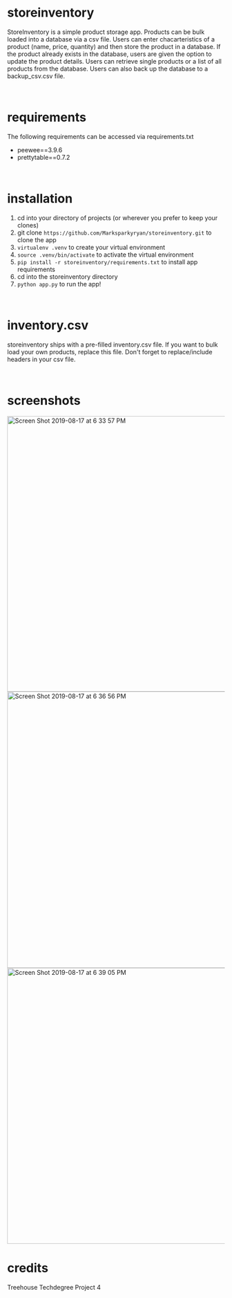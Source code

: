 # storeinventory

StoreInventory is a simple product storage app. Products can be bulk loaded into a database via a csv file. Users can enter 
chacarteristics of a product (name, price, quantity) and then store the product in a database. If the product already exists in the database, users are given the option to update the product details. Users can retrieve single products or a list of 
all products from the database. Users can also back up the database to a backup_csv.csv file.

<br/>

# requirements

The following requirements can be accessed via requirements.txt

* peewee==3.9.6
* prettytable==0.7.2


<br/>

# installation

1. cd into your directory of projects (or wherever you prefer to keep your clones)
2. git clone ```https://github.com/Marksparkyryan/storeinventory.git``` to clone the app
3. ```virtualenv .venv``` to create your virtual environment
4. ```source .venv/bin/activate``` to activate the virtual environment
5. ```pip install -r storeinventory/requirements.txt``` to install app requirements
6. cd into the storeinventory directory
7. ```python app.py``` to run the app!


<br/>

# inventory.csv

storeinventory ships with a pre-filled inventory.csv file. If you want to bulk load your own products, replace this file.
Don't forget to replace/include headers in your csv file. 

<br/>

# screenshots

<img width="637" alt="Screen Shot 2019-08-17 at 6 33 57 PM" src="https://user-images.githubusercontent.com/45185244/63217960-b9630f00-c11d-11e9-9a43-0d359eecf1e3.png">

<br/>

<img width="639" alt="Screen Shot 2019-08-17 at 6 36 56 PM" src="https://user-images.githubusercontent.com/45185244/63217971-0c3cc680-c11e-11e9-9636-080ccde507f8.png">

<br/>

<img width="638" alt="Screen Shot 2019-08-17 at 6 39 05 PM" src="https://user-images.githubusercontent.com/45185244/63217997-5b82f700-c11e-11e9-899e-14b2ee08245d.png">

<br/>

# credits

Treehouse Techdegree Project 4
